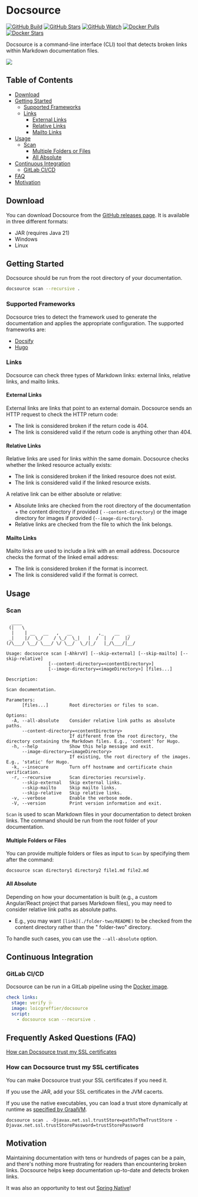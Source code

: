 # Docsource

[![GitHub Build](https://img.shields.io/github/actions/workflow/status/loicgreffier/docsource/push_main.yml?branch=main&logo=github&style=for-the-badge)](https://github.com/loicgreffier/docsource/actions/workflows/push_main.yml)
[![GitHub Stars](https://img.shields.io/github/stars/loicgreffier/docsource?logo=github&style=for-the-badge)](https://github.com/loicgreffier/docsource)
[![GitHub Watch](https://img.shields.io/github/watchers/loicgreffier/docsource?logo=github&style=for-the-badge)](https://github.com/loicgreffier/docsource)
[![Docker Pulls](https://img.shields.io/docker/pulls/loicgreffier/docsource?label=Pulls&logo=docker&style=for-the-badge)](https://hub.docker.com/r/loicgreffier/docsource/tags)
[![Docker Stars](https://img.shields.io/docker/stars/loicgreffier/docsource?label=Stars&logo=docker&style=for-the-badge)](https://hub.docker.com/r/loicgreffier/docsource)

Docsource is a command-line interface (CLI) tool that detects broken links within Markdown documentation files.

![](.readme/demo.gif)

## Table of Contents

* [Download](#download)
* [Getting Started](#getting-started)
    * [Supported Frameworks](#supported-frameworks)
    * [Links](#links)
        * [External Links](#external-links)
        * [Relative Links](#relative-links)
        * [Mailto Links](#mailto-links)
* [Usage](#usage)
    * [Scan](#scan)
        * [Multiple Folders or Files](#multiple-folders-or-files)
        * [All Absolute](#all-absolute)
* [Continuous Integration](#continuous-integration)
    * [GitLab CI/CD](#gitlab-cicd)
* [FAQ](#frequently-asked-questions-faq)
* [Motivation](#motivation)

## Download

You can download Docsource from the [GitHub releases page](https://github.com/loicgreffier/docsource/releases). It is
available in three different formats:

- JAR (requires Java 21)
- Windows
- Linux

## Getting Started

Docsource should be run from the root directory of your documentation.

```bash
docsource scan --recursive . 
```

### Supported Frameworks

Docsource tries to detect the framework used to generate the documentation and applies the appropriate configuration.
The supported frameworks are:

- [Docsify](https://docsify.js.org)
- [Hugo](https://gohugo.io)

### Links

Docsource can check three types of Markdown links: external links, relative links, and mailto links.

#### External Links

External links are links that point to an external domain. Docsource sends an HTTP request to check the HTTP return
code:

- The link is considered broken if the return code is 404.
- The link is considered valid if the return code is anything other than 404.

#### Relative Links

Relative links are used for links within the same domain. Docsource checks whether the linked resource actually exists:

- The link is considered broken if the linked resource does not exist.
- The link is considered valid if the linked resource exists.

A relative link can be either absolute or relative:

- Absolute links are checked from the root directory of the documentation + the content directory if provided (
  `--content-directory`)
  or the image directory for images if provided (`--image-directory`).
- Relative links are checked from the file to which the link belongs.

#### Mailto Links

Mailto links are used to include a link with an email address. Docsource checks the format of the linked email address:

- The link is considered broken if the format is incorrect.
- The link is considered valid if the format is correct.

## Usage

### Scan

```console
  ____
 (|   \
  |    | __   __   ,   __          ,_    __   _
 _|    |/  \_/    / \_/  \_|   |  /  |  /    |/
(/\___/ \__/ \___/ \/ \__/  \_/|_/   |_/\___/|__/

Usage: docsource scan [-AhkrvV] [--skip-external] [--skip-mailto] [--skip-relative]
                [--content-directory=<contentDirectory>]
                [--image-directory=<imageDirectory>] [files...]

Description:

Scan documentation.

Parameters:
      [files...]        Root directories or files to scan.

Options:
  -A, --all-absolute    Consider relative link paths as absolute paths.
      --content-directory=<contentDirectory>
                        If different from the root directory, the directory containing the Markdown files. E.g., 'content' for Hugo.
  -h, --help            Show this help message and exit.
      --image-directory=<imageDirectory>
                        If existing, the root directory of the images. E.g., 'static' for Hugo.
  -k, --insecure        Turn off hostname and certificate chain verification.
  -r, --recursive       Scan directories recursively.
      --skip-external   Skip external links.
      --skip-mailto     Skip mailto links.
      --skip-relative   Skip relative links.
  -v, --verbose         Enable the verbose mode.
  -V, --version         Print version information and exit.
```

`Scan` is used to scan Markdown files in your documentation to detect broken links.
The command should be run from the root folder of your documentation.

#### Multiple Folders or Files

You can provide multiple folders or files as input to `Scan` by specifying them after the command:

```console
docsource scan directory1 directory2 file1.md file2.md
```

#### All Absolute

Depending on how your documentation is built (e.g., a custom Angular/React project that parses Markdown files), you may
need to consider relative link paths as absolute paths.

- E.g., you may want `[link](./folder-two/README)` to be checked from the content directory rather than the "
  folder-two" directory.

To handle such cases, you can use the `--all-absolute` option.

## Continuous Integration

### GitLab CI/CD

Docsource can be run in a GitLab pipeline using the [Docker image](https://hub.docker.com/r/loicgreffier/docsource).

```yaml
check links:
  stage: verify 🩺
  image: loicgreffier/docsource
  script:
    - docsource scan --recursive .
```

## Frequently Asked Questions (FAQ)

[How can Docsource trust my SSL certificates](#how-can-docsource-trust-my-ssl-certificates)

### How can Docsource trust my SSL certificates

You can make Docsource trust your SSL certificates if you need it.

If you use the JAR, add your SSL certificates in the JVM cacerts.

If you use the native executables, you can load a trust store dynamically at runtime
as [specified by GraalVM](https://www.graalvm.org/22.1/reference-manual/native-image/CertificateManagement/).

```console
docsource scan . -Djavax.net.ssl.trustStore=pathToTheTrustStore -Djavax.net.ssl.trustStorePassword=trustStorePassword
```

## Motivation

Maintaining documentation with tens or hundreds of pages can be a pain, and there's nothing more frustrating for readers
than encountering broken links. Docsource helps keep documentation up-to-date and detects broken links.

It was also an opportunity to test
out [Spring Native](https://docs.spring.io/spring-native/docs/current/reference/htmlsingle/)!
